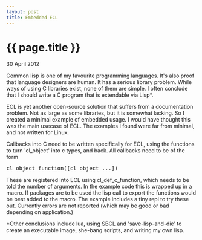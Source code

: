 ```yaml
---
layout: post
title: Embedded ECL
---
```


{{ page.title }}
================
<p class="meta">30 April 2012</p>

Common lisp is one of my favourite programming languages. It's also proof that language designers are human. It has a serious library problem. While ways of using C libraries exist, none of them are simple. I often conclude that I should write a C program that is extendable via Lisp*. 

ECL is yet another open-source solution that suffers from a documentation problem. Not as large as some libraries, but it is somewhat lacking. So I created a minimal example of embedded usage. I would have thought this was the main usecase of ECL. The examples I found were far from minimal, and not written for Linux.

<script src="https://gist.github.com/662109.js"> </script>

Callbacks into C need to be written specifically for ECL, using the functions to turn 'cl_object' into c types, and back. All callbacks need to be of the form <pre>cl_object function([cl_object ...])</pre> These are registered into ECL using cl_def_c_function, which needs to be told the number of arguments. In the example code this is wrapped up in a macro. If packages are to be used the lisp call to export the functions would be best added to the macro. The example includes a tiny repl to try these out. Currently errors are not reported (which may be good or bad depending on application.)

<div class="footnote">*Other conclusions include lua, using SBCL and 'save-lisp-and-die' to create an executable image, she-bang scripts, and writing my own lisp.</div>
